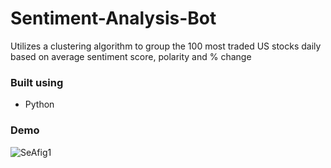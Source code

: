 # Sentiment-Analysis-Bot
Utilizes a clustering algorithm to group the 100 most traded US stocks daily based on average sentiment score, polarity and % change

### Built using
* Python

### Demo
![SeAfig1](https://user-images.githubusercontent.com/112993711/189441994-d15389f6-c453-47f7-b267-a1713c2d347d.png)
